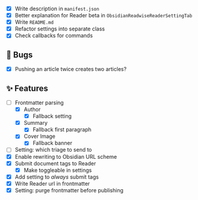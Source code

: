 - [x] Write description in `manifest.json`
- [x] Better explanation for Reader beta in `ObsidianReadwiseReaderSettingTab`
- [x] Write `README.md`
- [x] Refactor settings into separate class
- [x] Check callbacks for commands

## 🐛 Bugs

- [x] Pushing an article twice creates two articles?

## ✨ Features

- [ ] Frontmatter parsing
    - [x] Author
        - [x] Fallback setting
    - [x] Summary
        - [x] Fallback first paragraph
    - [x] Cover Image
        - [x] Fallback banner
- [ ] Setting: which triage to send to
- [x] Enable rewriting to Obsidian URL scheme
- [x] Submit document tags to Reader
    - [x] Make toggleable in settings
- [x] Add setting to *always* submit tags
- [x] Write Reader url in frontmatter
- [x] Setting: purge frontmatter before publishing
